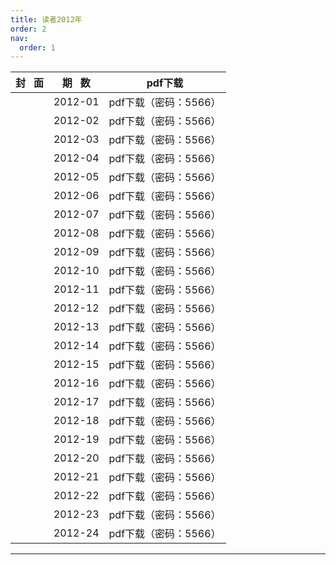 ```yaml
---
title: 读者2012年
order: 2
nav:
  order: 1
---
```

| 封   面 | 期   数 |        pdf下载        |
| :-------: | :-------: | :-------------------: |
|          |  2012-01  | pdf下载（密码：5566） |
|          |  2012-02  | pdf下载（密码：5566） |
|          |  2012-03  | pdf下载（密码：5566） |
|          |  2012-04  | pdf下载（密码：5566） |
|          |  2012-05  | pdf下载（密码：5566） |
|          |  2012-06  | pdf下载（密码：5566） |
|          |  2012-07  | pdf下载（密码：5566） |
|          |  2012-08  | pdf下载（密码：5566） |
|          |  2012-09  | pdf下载（密码：5566） |
|          |  2012-10  | pdf下载（密码：5566） |
|          |  2012-11  | pdf下载（密码：5566） |
|          |  2012-12  | pdf下载（密码：5566） |
|          |  2012-13  | pdf下载（密码：5566） |
|          |  2012-14  | pdf下载（密码：5566） |
|          |  2012-15  | pdf下载（密码：5566） |
|          |  2012-16  | pdf下载（密码：5566） |
|          |  2012-17  | pdf下载（密码：5566） |
|          |  2012-18  | pdf下载（密码：5566） |
|          |  2012-19  | pdf下载（密码：5566） |
|          |  2012-20  | pdf下载（密码：5566） |
|          |  2012-21  | pdf下载（密码：5566） |
|          |  2012-22  | pdf下载（密码：5566） |
|          |  2012-23  | pdf下载（密码：5566） |
|          |  2012-24  | pdf下载（密码：5566） |

---
